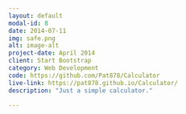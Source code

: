 ```yaml
---
layout: default
modal-id: 8
date: 2014-07-11
img: safe.png
alt: image-alt
project-date: April 2014
client: Start Bootstrap
category: Web Development
code: https://github.com/Pat878/Calculator
live-link: https://pat878.github.io/Calculator/
description: "Just a simple calculator."

---
```

